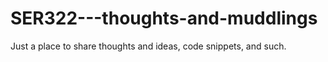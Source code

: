 # SER322---thoughts-and-muddlings
Just a place to share thoughts and ideas, code snippets, and such.
